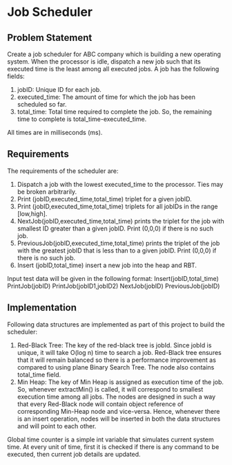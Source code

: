 # Job Scheduler

## Problem Statement

Create a job scheduler for ABC company which is building a new operating system. When the
processor is idle, dispatch a new job such that its executed time is the least among all executed
jobs. A job has the following fields:

1. jobID: Unique ID for each job.
2. executed_time: The amount of time for which the job has been scheduled so far.
3. total_time: Total time required to complete the job. So, the remaining time to complete
is total_time-executed_time.

All times are in milliseconds (ms).

## Requirements

The requirements of the scheduler are:
1. Dispatch a job with the lowest executed_time to the processor. Ties may be broken
arbitrarily.
2. Print (jobID,executed_time,total_time) triplet for a given jobID.
3. Print (jobID,executed_time,total_time) triplets for all jobIDs in the range [low,high].
4. NextJob(jobID,executed_time,total_time) prints the triplet for the job with smallest
ID greater than a given jobID. Print (0,0,0) if there is no such job.
5. PreviousJob(jobID,executed_time,total_time) prints the triplet of the job with the
greatest jobID that is less than to a given jobID. Print (0,0,0) if there is no such job.
6. Insert (jobID,total_time) insert a new job into the heap and RBT.

Input test data will be given in the following format:
Insert(jobID,total_time)
PrintJob(jobID)
PrintJob(jobID1,jobID2)
NextJob(jobID)
PreviousJob(jobID)

## Implementation

Following data structures are implemented as part of this project to build the scheduler:
1. Red-Black Tree: The key of the red-black tree is jobId. Since jobId is unique, it will
take O(log n) time to search a job. Red-Black tree ensures that it will remain balanced
so there is a performance improvement as compared to using plane Binary Search Tree.
The node also contains total_time field.
2. Min Heap: The key of Min Heap is assigned as execution time of the job. So, whenever
extractMin() is called, it will correspond to smallest execution time among all jobs.
The nodes are designed in such a way that every Red-Black node will contain object reference
of corresponding Min-Heap node and vice-versa. Hence, whenever there is an insert operation,
nodes will be inserted in both the data structures and will point to each other.

Global time counter is a simple int variable that simulates current system time. At every unit
of time, first it is checked if there is any command to be executed, then current job details are
updated.
